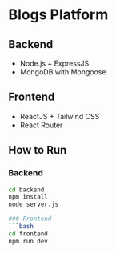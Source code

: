 # Blogs Platform

## Backend
- Node.js + ExpressJS
- MongoDB with Mongoose

## Frontend
- ReactJS + Tailwind CSS
- React Router

## How to Run

### Backend
```bash
cd backend
npm install
node server.js

### Frontend
```bash
cd frontend
npm run dev
